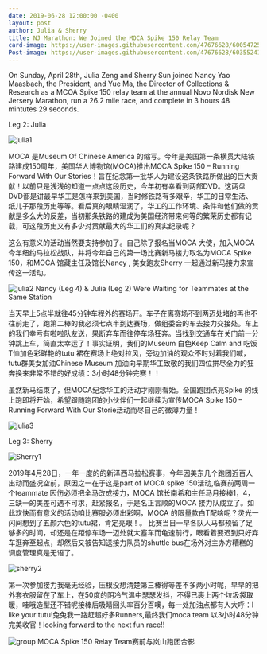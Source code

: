 ```yaml
---
date: 2019-06-28 12:00:00 -0400
layout: post
author: Julia & Sherry
title: NJ Marathon: We Joined the MOCA Spike 150 Relay Team
card-image: https://user-images.githubusercontent.com/47676628/60054725-561ea880-96a9-11e9-8445-8b960d2ba5e9.jpg
Post-image: https://user-images.githubusercontent.com/47676628/60355241-f1f72f80-999b-11e9-841d-3115fdedd4c0.jpg
---
```


On Sunday, April 28th, Julia Zeng and Sherry Sun joined Nancy Yao Maasbach, the President, and Yue Ma, the Director of Collections & Research as a MCOA Spike 150 relay team at the annual Novo Nordisk New Jersery Marathon, run a 26.2 mile race, and complete in 3 hours 48 mintutes 29 seconds.      
<!--more-->
Leg 2: Julia

![julia1](https://user-images.githubusercontent.com/47676628/60357564-f0c90100-99a1-11e9-9d43-8eea29371537.jpg)

MOCA 是Museum Of Chinese America 的缩写。今年是美国第一条横贯大陆铁路建成150周年，美国华人博物馆(MOCA)推出MOCA Spike 150 – Running Forward With Our Stories！旨在纪念第一批华人为建设这条铁路所做出的巨大贡献！以前只是浅浅的知道一点点这段历史，今年初有幸看到两部DVD。这两盘DVD都是讲最早华工是怎样来到美国，当时修铁路有多艰辛，华工的日常生活、纸儿子那段历史等等。看后真的眼睛湿润了，华工的工作环境、条件和他们做的贡献是多么大的反差，当初那条铁路的建成为美国经济带来何等的繁荣历史都有记载，可这段历史又有多少对贡献最大的华工们的真实纪录呢？

这么有意义的活动当然要支持参加了。自己除了报名当MOCA 大使，加入MOCA 今年纽约马拉松战队，并将今年自己的第一场比赛新马接力取名为MOCA Spike 150，和MOCA 馆藏主任️及馆长Nancy , 美女跑友Sherry 一起通过新马接力来宣传这一活动。

![julia2](https://user-images.githubusercontent.com/47676628/60357577-fd4d5980-99a1-11e9-9596-f6309ed8fb96.jpg)
Nancy (Leg 4) & Julia (Leg 2) Were Waiting for Teammates at the Same Station 

当天早上5点半就往45分钟车程外的赛场开。车子在离赛场不到两迈处堵的再也不往前走了，跑第二棒的我必须七点半到达赛场，做组委会的车去接力交接处。车上的我们幸亏有啦啦队友送，果断弃车而往停车场狂奔。当找到交通车在关门前一分钟跳上车，简直太幸运了！事实证明，我们的Museum 白色Keep Calm and 吃饭T恤加色彩鲜艳的tutu 裙在赛场上绝对拉风，旁边加油的观众不时对着我们喊，tutu群美女加油Chinese Museum 加油向早期华工致敬的我们四位拼尽全力的狂奔换来非常不错的好成绩：3小时48分钟完赛！！

虽然新马结束了，但MOCA纪念华工的活动才刚刚看始。全国跑团点亮Spike 的线上跑即将开始，希望跟随跑团的小伙伴们一起继续为宣传MOCA Spike 150 – Running Forward With Our Storie活动而尽自己的微薄力量！

![julia3](https://user-images.githubusercontent.com/47676628/60357529-dc850400-99a1-11e9-9fcb-8c07fee6aeac.jpg)

Leg 3: Sherry

![Sherry1](https://user-images.githubusercontent.com/47676628/60357680-51583e00-99a2-11e9-8bb5-f3ea35e4c820.jpg)

2019年4月28日，一年一度的的新泽西马拉松赛事，今年因美东几个跑团近百人出动而盛况空前，原因之一在于这是part of MOCA spike 150活动,临赛前两周一个teammate 因伤必须把全马改成接力，MOCA 馆长南希和主任马月接棒1，4，三缺一的美差可遇不可求，赶紧报名，于是名正言顺的MOCA 接力队成立了。如此欢快而有意义的活动咱比赛服必须出彩啊，MOCA 的限量款白T配啥呢？灵光一闪间想到了五颜六色的tutu裙，肯定亮眼！。                           比赛当日一早各队人马都预留了足够多的时间，却还是在距停车场一迈处就大塞车而龟速前行，眼看着要迟到只好弃车逛奔至起点，却然后又被告知送接力队员的shuttle bus在场外对主办方糟糕的调度管理真是无语了。         

![sherry2](https://user-images.githubusercontent.com/47676628/60358781-13a8e480-99a5-11e9-931e-b6be60bbc035.jpg)

第一次参加接力我毫无经验，压根没想清楚第三棒得等差不多两小时呢，早早的把外套衣服留在了车上，在50度的阴冷气温中瑟瑟发抖，不得已裹上两个垃圾袋取暖，哇哦造型还不错呢接棒后吸睛回头率百分百噢，每一处加油点都有人大呼：I like your tutu!兔兔我一路赶超好多Runners,最终我们moca team 以3小时48分钟完美收官！looking forward to the next fun race!!

![group](https://user-images.githubusercontent.com/47676628/60054791-8e25eb80-96a9-11e9-9715-1a7371853fdc.jpg)
MOCA Spike 150 Relay Team赛前与岚山跑团合影
